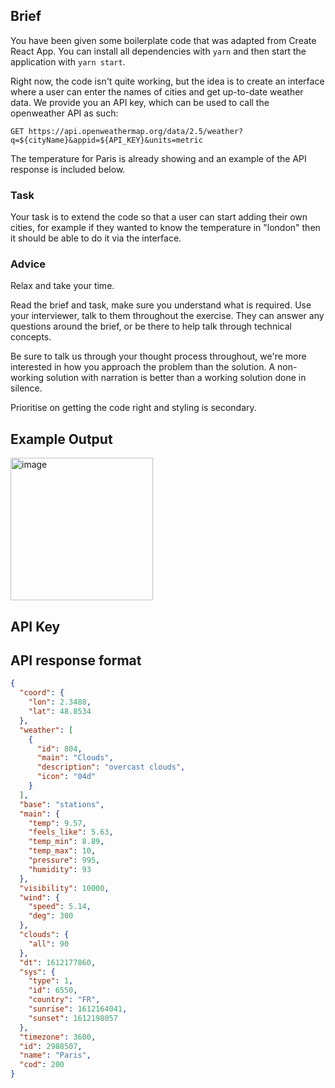 
## Brief

You have been given some boilerplate code that was adapted from Create React App. You can install all dependencies with
`yarn` and then start the application with `yarn start`.

Right now, the code isn't quite working, but the idea is to create an interface where a user can enter the names of
cities and get up-to-date weather data. We provide you an API key, which can be used to call the openweather API as
such:

```
GET https://api.openweathermap.org/data/2.5/weather?q=${cityName}&appid=${API_KEY}&units=metric
```

The temperature for Paris is already showing and an example of the API response is included below.

### Task

Your task is to extend the code so that a user can start adding their own cities, for example if they wanted to know the
temperature in "london" then it should be able to do it via the interface.

### Advice

Relax and take your time.

Read the brief and task, make sure you understand what is required. Use your interviewer, talk to them throughout the
exercise. They can answer any questions around the brief, or be there to help talk through technical concepts.

Be sure to talk us through your thought process throughout, we're more interested in how you approach the problem than
the solution. A non-working solution with narration is better than a working solution done in silence.

Prioritise on getting the code right and styling is secondary.

## Example Output

<img width="228" alt="image" src="https://github.com/resolutionlife/weather-junior/assets/12024258/ab13cd45-17b9-4aec-9873-83b444b78636">


## API Key



## API response format

```json
{
  "coord": {
    "lon": 2.3488,
    "lat": 48.8534
  },
  "weather": [
    {
      "id": 804,
      "main": "Clouds",
      "description": "overcast clouds",
      "icon": "04d"
    }
  ],
  "base": "stations",
  "main": {
    "temp": 9.57,
    "feels_like": 5.63,
    "temp_min": 8.89,
    "temp_max": 10,
    "pressure": 995,
    "humidity": 93
  },
  "visibility": 10000,
  "wind": {
    "speed": 5.14,
    "deg": 300
  },
  "clouds": {
    "all": 90
  },
  "dt": 1612177860,
  "sys": {
    "type": 1,
    "id": 6550,
    "country": "FR",
    "sunrise": 1612164041,
    "sunset": 1612198057
  },
  "timezone": 3600,
  "id": 2988507,
  "name": "Paris",
  "cod": 200
}
```
